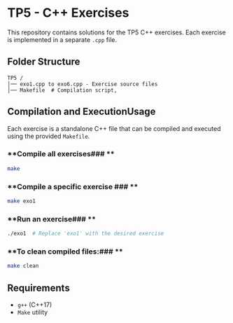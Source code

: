 # **TP5 - C++ Exercises**

This repository contains solutions for the TP5 C++ exercises. Each exercise is implemented in a separate `.cpp` file.

## **Folder Structure**

```
TP5 /
│── exo1.cpp to exo6.cpp - Exercise source files
│── Makefile  # Compilation script,
```

## **Compilation and ExecutionUsage**

Each exercise is a standalone C++ file that can be compiled and executed using the provided `Makefile`.

### **Compile all exercises### **

   ```bash
   make
   ```
### **Compile a specific exercise ### **
   ```bash
   make exo1
   ```
### **Run an exercise### **
   ```bash
   ./exo1  # Replace 'exo1' with the desired exercise
   ```
### **To clean compiled files:### **
   ```bash
   make clean
   ```

## **Requirements**

- `g++` (C++17)
- `Make` utility

